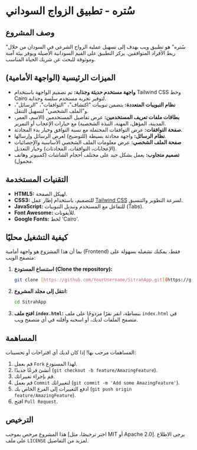 # سُتره - تطبيق الزواج السوداني

## وصف المشروع
"سُتره" هو تطبيق ويب يهدف إلى تسهيل عملية الزواج الشرعي في السودان من خلال ربط الأفراد المتوافقين. يركز التطبيق على القيم السودانية الأصيلة ويوفر بيئة آمنة وموثوقة للبحث عن شريك الحياة المناسب.

## الميزات الرئيسية (الواجهة الأمامية)
* **واجهة مستخدم حديثة وجذابة:** تم تصميم الواجهة باستخدام Tailwind CSS وخط Cairo لتوفير تجربة مستخدم سلسة وجذابة.
* **نظام التبويبات المتعددة:** يتضمن تبويبات "اكتشاف"، "التوافقات"، "الرسائل"، و"الملف الشخصي" لتسهيل التنقل.
* **بطاقات ملفات تعريف المستخدمين:** عرض تفاصيل المستخدمين (الاسم، العمر، المدينة، المؤهل، المهنة، النبذة الشخصية) مع خيارات الإعجاب أو التمرير.
* **صفحة التوافقات:** عرض التوافقات المحتملة مع نسبة التوافق وخيار بدء المحادثة.
* **نظام الرسائل:** واجهة محادثة بسيطة (للتوضيح) لعرض الرسائل وإرسالها.
* **صفحة الملف الشخصي:** عرض معلومات الملف الشخصي الأساسية والإحصائيات (الإعجابات، التوافقات، المحادثات) وخيار التعديل.
* **تصميم متجاوب:** يعمل بشكل جيد على مختلف أحجام الشاشات (كمبيوتر وهاتف محمول).

## التقنيات المستخدمة
* **HTML5:** لهيكل الصفحة.
* **CSS3:** للتصميم، باستخدام إطار عمل [Tailwind CSS](https://tailwindcss.com/) لسرعة التطوير والتنسيق.
* **JavaScript:** للتفاعل مع المستخدم وتبديل التبويبات (Tabs).
* **Font Awesome:** للأيقونات.
* **Google Fonts:** لخط 'Cairo'.

## كيفية التشغيل محليًا
بما أن هذا المشروع هو واجهة أمامية (Frontend) فقط، يمكنك تشغيله بسهولة على متصفح الويب:

1.  **استنساخ المستودع (Clone the repository):**
    ```bash
    git clone [https://github.com/YourUsername/SitrahApp.git](https://github.com/YourUsername/SitrahApp.git)
    ```
2.  **انتقل إلى مجلد المشروع:**
    ```bash
    cd SitrahApp
    ```
3.  **افتح ملف `index.html`:**
    ببساطة، انقر نقرًا مزدوجًا على ملف `index.html` في متصفح الملفات لديك، أو اسحبه وأفلته في أي متصفح ويب.

## المساهمة
المساهمات مرحب بها! إذا كان لديك أي اقتراحات أو تحسينات:
1.  قم بعمل `Fork` لهذا المستودع.
2.  أنشئ فرعًا جديدًا (`git checkout -b feature/AmazingFeature`).
3.  قم بإجراء تغييراتك.
4.  قم بعمل `Commit` لتغييراتك (`git commit -m 'Add some AmazingFeature'`).
5.  ادفع التغييرات إلى الفرع الخاص بك (`git push origin feature/AmazingFeature`).
6.  افتح `Pull Request`.

## الترخيص
هذا المشروع مرخص بموجب [اختر ترخيصًا، مثل MIT أو Apache 2.0]. يرجى الاطلاع على ملف `LICENSE` لمزيد من التفاصيل.